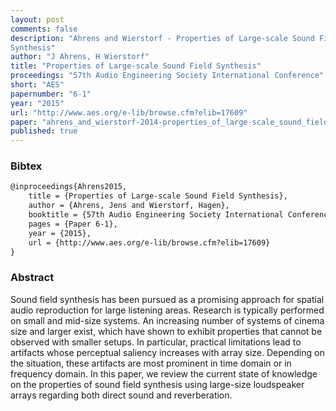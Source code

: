 ```yaml
---
layout: post
comments: false
description: "Ahrens and Wierstorf - Properties of Large-scale Sound Field
Synthesis"
author: "J Ahrens, H Wierstorf"
title: "Properties of Large-scale Sound Field Synthesis"
proceedings: "57th Audio Engineering Society International Conference"
short: "AES"
papernumber: "6-1"
year: "2015"
url: "http://www.aes.org/e-lib/browse.cfm?elib=17609"
paper: "ahrens_and_wierstorf-2014-properties_of_large-scale_sound_field_synthesis.pdf"
published: true
---
```


### Bibtex

```latex
@inproceedings{Ahrens2015,
  	title = {Properties of Large-scale Sound Field Synthesis},
    author = {Ahrens, Jens and Wierstorf, Hagen},
    booktitle = {57th Audio Engineering Society International Conference},
    pages = {Paper 6-1},
    year = {2015},
    url = {http://www.aes.org/e-lib/browse.cfm?elib=17609}
}
```

### Abstract

Sound field synthesis has been pursued as a promising approach for spatial audio
reproduction for large listening areas. Research is typically performed on small
and mid-size systems.  An increasing number of systems of cinema size and larger
exist, which have shown to exhibit properties that cannot be observed with
smaller setups. In particular, practical limitations lead to artifacts whose
perceptual saliency increases with array size. Depending on the situation, these
artifacts are most prominent in time domain or in frequency domain. In this
paper, we review the current state of knowledge on the properties of sound field
synthesis using large-size loudspeaker arrays regarding both direct sound and
reverberation.
